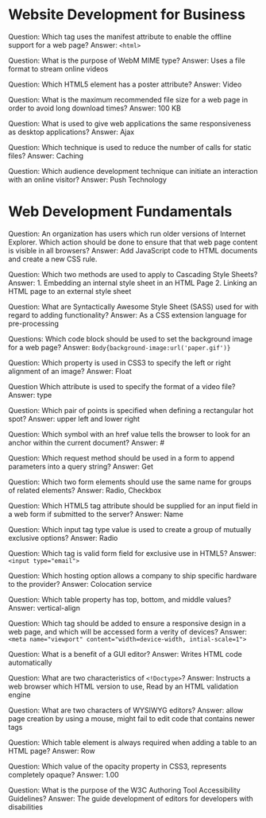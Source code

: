 # Website Development for Business 
Question: Which tag uses the manifest attribute to enable the offline support for a web page?
	Answer: ``<html> ``

Question: What is the purpose of WebM MIME type?
	Answer: Uses a file format to stream online videos 
	
Question: Which HTML5 element has a poster attribute?
	Answer: Video
	
Question: What is the maximum recommended file size for a web page in order to avoid long download times?
	Answer: 100 KB

Question: What is used to give web applications the same responsiveness as desktop applications?
	Answer: Ajax
	
Question: Which technique is used to reduce the number of calls for static files? 
	Answer: Caching
	
Question: Which audience development technique can initiate an interaction with an online visitor? 
	Answer: Push Technology 

# Web Development Fundamentals 
Question: An organization has users which run older versions of Internet Explorer. Which action should be done to ensure that that web page content is visible in all browsers?
	Answer: Add JavaScript code to HTML documents and create a new CSS rule. 

Question: Which two methods are used to apply to Cascading Style Sheets?
	Answer: 1. Embedding an internal style sheet in an HTML Page
					2. Linking an HTML page to an external style sheet
					
Question: What are Syntactically Awesome Style Sheet (SASS) used for with regard to adding functionality?
	Answer: As a CSS extension language for pre-processing 
	
Questions: Which code block should be used to set the background image for a web page? 
	Answer: `Body{background-image:url('paper.gif')}`
	
Question: Which property is used in CSS3 to specify the left or right alignment of an image?
	Answer: Float

Question Which attribute is used to specify the format of a video file?
	Answer: type

Question: Which pair of points is specified when defining a rectangular hot spot?
	Answer: upper left and lower right
	
Question: Which symbol with an href value tells the browser to look for an anchor within the current document?
	Answer: # 

Question: Which request method should be used in a form to append parameters into a query string? 
	Answer: Get

Question: Which two form elements should use the same name for groups of related elements?
	Answer: Radio, Checkbox

Question: Which HTML5 tag attribute should be supplied for an input field in a web form if submitted to the server? 
	Answer: Name

Question: Which input tag type value is used to create a group of mutually exclusive options? 
	Answer: Radio

Question: Which tag is valid form field for exclusive use in HTML5?
	Answer: `<input type="email">`

Question: Which hosting option allows a company to ship specific hardware to the provider? 
	Answer: Colocation service 

Question: Which table property has top, bottom, and middle values?
	Answer: vertical-align
	
Question: Which tag should be added to ensure a responsive design in a web page, and which will be accessed form a verity of devices? 
	Answer: `<meta name="viewport" content="width=device-width, intial-scale=1">`

Question: What is a benefit of a GUI editor? 
	Answer: Writes HTML code automatically 

Question: What are two characteristics of `<!Doctype>`?
	Answer: Instructs a web browser which HTML version to use, Read by an HTML validation engine 
	
Question: What are two characters of WYSIWYG editors? 
	Answer: allow page creation by using a mouse, might fail to edit code that contains newer tags 

Question: Which table element is always required when adding a table to an HTML page?
	Answer: Row

Question: Which value of the opacity property in CSS3, represents completely opaque? 
	Answer: 1.00

Question: What is the purpose of the W3C Authoring Tool Accessibility Guidelines? 
	Answer: The guide development of editors for developers with disabilities
	
